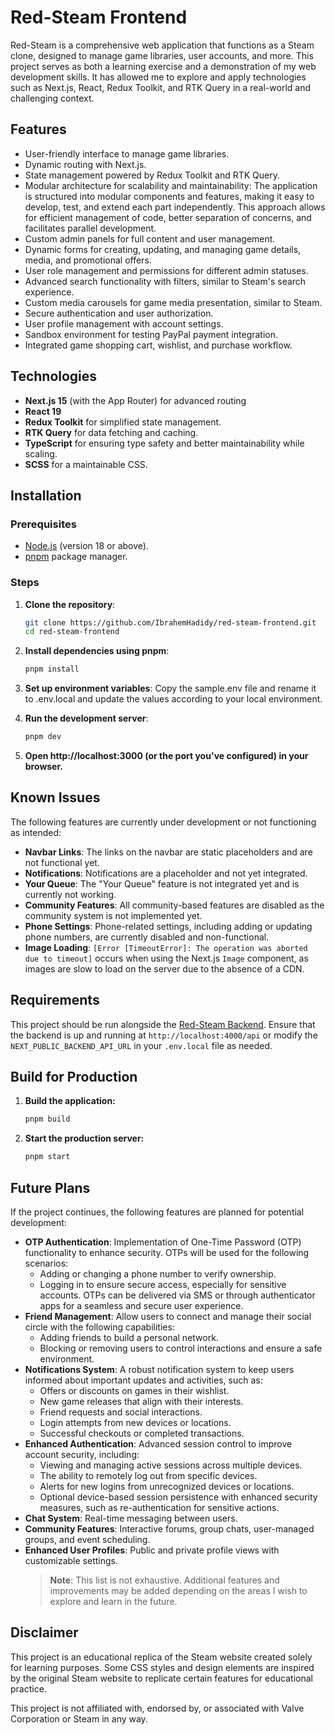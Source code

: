 # Red-Steam Frontend

Red-Steam is a comprehensive web application that functions as a Steam clone, designed to manage game libraries, user accounts, and more. This project serves as both a learning exercise and a demonstration of my web development skills. It has allowed me to explore and apply technologies such as Next.js, React, Redux Toolkit, and RTK Query in a real-world and challenging context.

## Features

- User-friendly interface to manage game libraries.
- Dynamic routing with Next.js.
- State management powered by Redux Toolkit and RTK Query.
- Modular architecture for scalability and maintainability: The application is structured into modular components and features, making it easy to develop, test, and extend each part independently. This approach allows for efficient management of code, better separation of concerns, and facilitates parallel development.
- Custom admin panels for full content and user management.
- Dynamic forms for creating, updating, and managing game details, media, and promotional offers.
- User role management and permissions for different admin statuses.
- Advanced search functionality with filters, similar to Steam's search experience.
- Custom media carousels for game media presentation, similar to Steam.
- Secure authentication and user authorization.
- User profile management with account settings.
- Sandbox environment for testing PayPal payment integration.
- Integrated game shopping cart, wishlist, and purchase workflow.

## Technologies

- **Next.js 15** (with the App Router) for advanced routing
- **React 19**
- **Redux Toolkit** for simplified state management.
- **RTK Query** for data fetching and caching.
- **TypeScript** for ensuring type safety and better maintainability while scaling.
- **SCSS** for a maintainable CSS.

## Installation

### Prerequisites

- [Node.js](https://nodejs.org/) (version 18 or above).
- [pnpm](https://pnpm.io/) package manager.

### Steps

1. **Clone the repository**:
   ```bash
   git clone https://github.com/IbrahemHadidy/red-steam-frontend.git
   cd red-steam-frontend
   ```
2. **Install dependencies using pnpm**:
   ```bash
   pnpm install
   ```
3. **Set up environment variables**:
   Copy the sample.env file and rename it to .env.local and update the values according to your local environment.

4. **Run the development server**:
   ```bash
   pnpm dev
   ```
5. **Open http://localhost:3000 (or the port you've configured) in your browser.**

## Known Issues

The following features are currently under development or not functioning as intended:

- **Navbar Links**: The links on the navbar are static placeholders and are not functional yet.
- **Notifications**: Notifications are a placeholder and not yet integrated.
- **Your Queue**: The "Your Queue" feature is not integrated yet and is currently not working.
- **Community Features**: All community-based features are disabled as the community system is not implemented yet.
- **Phone Settings**: Phone-related settings, including adding or updating phone numbers, are currently disabled and non-functional.
- **Image Loading**: `[Error [TimeoutError]: The operation was aborted due to timeout]` occurs when using the Next.js `Image` component, as images are slow to load on the server due to the absence of a CDN.

## Requirements

This project should be run alongside the [Red-Steam Backend](https://github.com/IbrahemHadidy/red-steam-backend). Ensure that the backend is up and running at `http://localhost:4000/api` or modify the `NEXT_PUBLIC_BACKEND_API_URL` in your `.env.local` file as needed.

## Build for Production

1. **Build the application:**
   ```bash
   pnpm build
   ```
2. **Start the production server:**
   ```bash
   pnpm start
   ```

## Future Plans

If the project continues, the following features are planned for potential development:

- **OTP Authentication**: Implementation of One-Time Password (OTP) functionality to enhance security. OTPs will be used for the following scenarios:
  - Adding or changing a phone number to verify ownership.
  - Logging in to ensure secure access, especially for sensitive accounts. OTPs can be delivered via SMS or through authenticator apps for a seamless and secure user experience.
- **Friend Management**: Allow users to connect and manage their social circle with the following capabilities:
  - Adding friends to build a personal network.
  - Blocking or removing users to control interactions and ensure a safe environment.
- **Notifications System**: A robust notification system to keep users informed about important updates and activities, such as:
  - Offers or discounts on games in their wishlist.
  - New game releases that align with their interests.
  - Friend requests and social interactions.
  - Login attempts from new devices or locations.
  - Successful checkouts or completed transactions.
- **Enhanced Authentication**: Advanced session control to improve account security, including:
  - Viewing and managing active sessions across multiple devices.
  - The ability to remotely log out from specific devices.
  - Alerts for new logins from unrecognized devices or locations.
  - Optional device-based session persistence with enhanced security measures, such as re-authentication for sensitive actions.
- **Chat System**: Real-time messaging between users.
- **Community Features**: Interactive forums, group chats, user-managed groups, and event scheduling.
- **Enhanced User Profiles**: Public and private profile views with customizable settings.
  > **Note**: This list is not exhaustive. Additional features and improvements may be added depending on the areas I wish to explore and learn in the future.

## Disclaimer
This project is an educational replica of the Steam website created solely for learning purposes. Some CSS styles and design elements are inspired by the original Steam website to replicate certain features for educational practice.

This project is not affiliated with, endorsed by, or associated with Valve Corporation or Steam in any way.
